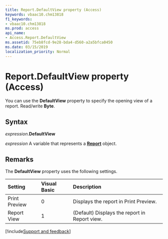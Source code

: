 ```yaml
---
title: Report.DefaultView property (Access)
keywords: vbaac10.chm13818
f1_keywords:
- vbaac10.chm13818
ms.prod: access
api_name:
- Access.Report.DefaultView
ms.assetid: 75eb8fcd-9e28-bda4-d560-a2a5bfca0450
ms.date: 03/15/2019
localization_priority: Normal
---
```



# Report.DefaultView property (Access)

You can use the **DefaultView** property to specify the opening view of a report. Read/write **Byte**.


## Syntax

_expression_.**DefaultView**

_expression_ A variable that represents a **[Report](Access.Report.md)** object.


## Remarks

The **DefaultView** property uses the following settings.

|Setting|Visual Basic|Description|
|:-----|:-----|:-----|
|Print Preview|0| Displays the report in Print Preview.|
|Report View|1|(Default) Displays the report in Report view. |



[!include[Support and feedback](~/includes/feedback-boilerplate.md)]